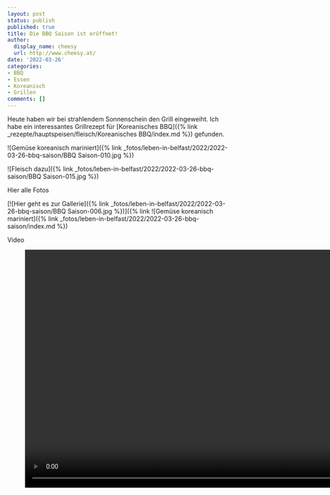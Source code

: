 ```yaml
---
layout: post
status: publish
published: true
title: Die BBQ Saison ist eröffnet!
author:
  display_name: cheesy
  url: http://www.cheesy.at/
date: '2022-03-26'
categories:
- BBQ
- Essen
- Koreanisch
- Grillen
comments: []
---
```


Heute haben wir bei strahlendem Sonnenschein den Grill eingeweiht. Ich habe ein interessantes Grillrezept für [Koreanisches BBQ]({% link _rezepte/hauptspeisen/fleisch/Koreanisches BBQ/index.md %}) gefunden. 

![Gemüse koreanisch mariniert]({% link _fotos/leben-in-belfast/2022/2022-03-26-bbq-saison/BBQ Saison-010.jpg %})

![Fleisch dazu]({% link _fotos/leben-in-belfast/2022/2022-03-26-bbq-saison/BBQ Saison-015.jpg %})

Hier alle Fotos

[![Hier geht es zur Gallerie]({% link _fotos/leben-in-belfast/2022/2022-03-26-bbq-saison/BBQ Saison-006.jpg %})]({% link ![Gemüse koreanisch mariniert]({% link _fotos/leben-in-belfast/2022/2022-03-26-bbq-saison/index.md %})

Video

<figure><video controls height="540" idth="800" src="{% link /download/Videos/Flying-Disco-Ball.mp4 %}"></video></figure>